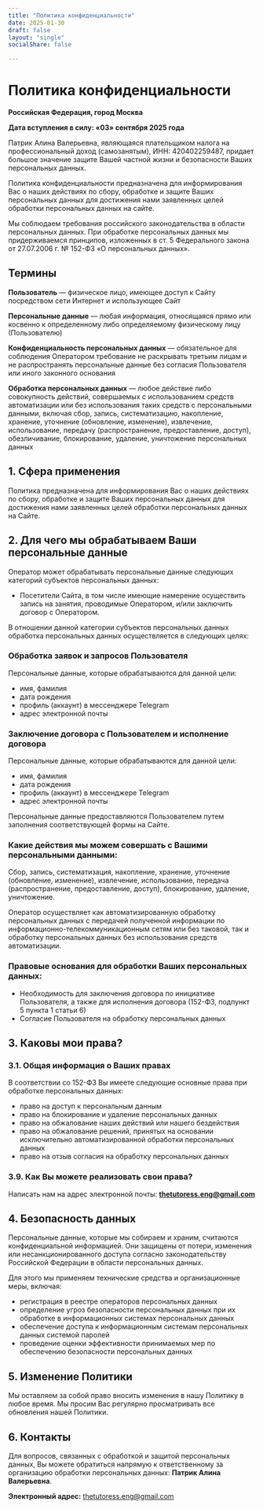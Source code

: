 ```yaml
---
title: "Политика конфиденциальности"
date: 2025-01-30
draft: false
layout: "single"
socialShare: false

---
```


# Политика конфиденциальности

**Российская Федерация, город Москва**

**Дата вступления в силу: «03» сентября 2025 года**

Патрик Алина Валерьевна, являющаяся плательщиком налога на профессиональный доход (самозанятым), ИНН: 420402259487, придает большое значение защите Вашей частной жизни и безопасности Ваших персональных данных.

Политика конфиденциальности предназначена для информирования Вас о наших действиях по сбору, обработке и защите Ваших персональных данных для достижения нами заявленных целей обработки персональных данных на сайте.

Мы соблюдаем требования российского законодательства в области персональных данных. При обработке персональных данных мы придерживаемся принципов, изложенных в ст. 5 Федерального закона от 27.07.2006 г. № 152-ФЗ «О персональных данных».

## Термины

**Пользователь** — физическое лицо, имеющее доступ к Сайту посредством сети Интернет и использующее Сайт

**Персональные данные** — любая информация, относящаяся прямо или косвенно к определенному либо определяемому физическому лицу (Пользователю)

**Конфиденциальность персональных данных** — обязательное для соблюдения Оператором требование не раскрывать третьим лицам и не распространять персональные данные без согласия Пользователя или иного законного основания

**Обработка персональных данных** — любое действие либо совокупность действий, совершаемых с использованием средств автоматизации или без использования таких средств с персональными данными, включая сбор, запись, систематизацию, накопление, хранение, уточнение (обновление, изменение), извлечение, использование, передачу (распространение, предоставление, доступ), обезличивание, блокирование, удаление, уничтожение персональных данных

## 1. Сфера применения

Политика предназначена для информирования Вас о наших действиях по сбору, обработке и защите Ваших персональных данных для достижения нами заявленных целей обработки персональных данных на Сайте.

## 2. Для чего мы обрабатываем Ваши персональные данные

Оператор может обрабатывать персональные данные следующих категорий субъектов персональных данных:

- Посетители Сайта, в том числе имеющие намерение осуществить запись на занятия, проводимые Оператором, и/или заключить договор с Оператором.

В отношении данной категории субъектов персональных данных обработка персональных данных осуществляется в следующих целях:

### Обработка заявок и запросов Пользователя

Персональные данные, которые обрабатываются для данной цели:
- имя, фамилия
- дата рождения
- профиль (аккаунт) в мессенджере Telegram
- адрес электронной почты

### Заключение договора с Пользователем и исполнение договора

Персональные данные, которые обрабатываются для данной цели:
- имя, фамилия
- дата рождения
- профиль (аккаунт) в мессенджере Telegram
- адрес электронной почты

Персональные данные предоставляются Пользователем путем заполнения соответствующей формы на Сайте.

### Какие действия мы можем совершать с Вашими персональными данными:

Сбор, запись, систематизация, накопление, хранение, уточнение (обновление, изменение), извлечение, использование, передача (распространение, предоставление, доступ), блокирование, удаление, уничтожение.

Оператор осуществляет как автоматизированную обработку персональных данных с передачей полученной информации по информационно-телекоммуникационным сетям или без таковой, так и обработку персональных данных без использования средств автоматизации.

### Правовые основания для обработки Ваших персональных данных:

- Необходимость для заключения договора по инициативе Пользователя, а также для исполнения договора (152-ФЗ, подпункт 5 пункта 1 статьи 6)
- Согласие Пользователя на обработку персональных данных

## 3. Каковы мои права?

### 3.1. Общая информация о Ваших правах

В соответствии со 152-ФЗ Вы имеете следующие основные права при обработке персональных данных:

- право на доступ к персональным данным
- право на блокирование и удаление персональных данных
- право на обжалование наших действий или нашего бездействия
- право на обжалование решений, принятых на основании исключительно автоматизированной обработки персональных данных
- право на отзыв согласия на обработку персональных данных

### 3.9. Как Вы можете реализовать свои права?

Написать нам на адрес электронной почты: **thetutoress.eng@gmail.com**

## 4. Безопасность данных

Персональные данные, которые мы собираем и храним, считаются конфиденциальной информацией. Они защищены от потери, изменения или несанкционированного доступа согласно законодательству Российской Федерации в области персональных данных.

Для этого мы применяем технические средства и организационные меры, включая:

- регистрация в реестре операторов персональных данных
- определение угроз безопасности персональных данных при их обработке в информационных системах персональных данных
- обеспечение доступа к информационным системам персональных данных системой паролей
- проведение оценки эффективности принимаемых мер по обеспечению безопасности персональных данных

## 5. Изменение Политики

Мы оставляем за собой право вносить изменения в нашу Политику в любое время. Мы просим Вас регулярно просматривать все обновления нашей Политики.

## 6. Контакты

Для вопросов, связанных с обработкой и защитой персональных данных, Вы можете обратиться напрямую к ответственному за организацию обработки персональных данных: **Патрик Алина Валерьевна**.

**Электронный адрес:** thetutoress.eng@gmail.com